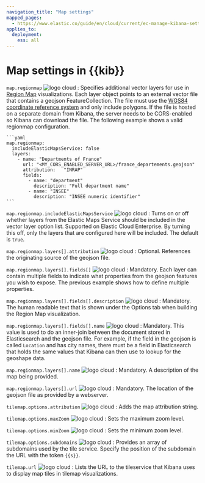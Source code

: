 ```yaml
---
navigation_title: "Map settings"
mapped_pages:
  - https://www.elastic.co/guide/en/cloud/current/ec-manage-kibana-settings.html#ec_map_settings
applies_to:
  deployment:
    ess: all
---
```


# Map settings in {{kib}}

`map.regionmap` ![logo cloud](https://doc-icons.s3.us-east-2.amazonaws.com/logo_cloud.svg "Supported on {{ech}}")
:   Specifies additional vector layers for use in [Region Map](docs-content://explore-analyze/visualize/maps/maps-getting-started.md) visualizations. Each layer object points to an external vector file that contains a geojson FeatureCollection. The file must use the [WGS84 coordinate reference system](https://en.wikipedia.org/wiki/World_Geodetic_System) and only include polygons. If the file is hosted on a separate domain from Kibana, the server needs to be CORS-enabled so Kibana can download the file. The following example shows a valid regionmap configuration.

    ```yaml
    map.regionmap:
      includeElasticMapsService: false
      layers:
        - name: "Departments of France"
          url: "<MY_CORS_ENABLED_SERVER_URL>/france_departements.geojson"
          attribution:   "INRAP"
          fields:
            - name: "department"
              description: "Full department name"
            - name: "INSEE"
              description: "INSEE numeric identifier"
    ```


`map.regionmap.includeElasticMapsService` ![logo cloud](https://doc-icons.s3.us-east-2.amazonaws.com/logo_cloud.svg "Supported on {{ech}}")
:   Turns on or off whether layers from the Elastic Maps Service should be included in the vector layer option list. Supported on Elastic Cloud Enterprise. By turning this off, only the layers that are configured here will be included. The default is `true`.

`map.regionmap.layers[].attribution` ![logo cloud](https://doc-icons.s3.us-east-2.amazonaws.com/logo_cloud.svg "Supported on {{ech}}")
:   Optional. References the originating source of the geojson file.

`map.regionmap.layers[].fields[]` ![logo cloud](https://doc-icons.s3.us-east-2.amazonaws.com/logo_cloud.svg "Supported on {{ech}}")
:   Mandatory. Each layer can contain multiple fields to indicate what properties from the geojson features you wish to expose. The previous example shows how to define multiple properties.

`map.regionmap.layers[].fields[].description` ![logo cloud](https://doc-icons.s3.us-east-2.amazonaws.com/logo_cloud.svg "Supported on {{ech}}")
:   Mandatory. The human readable text that is shown under the Options tab when building the Region Map visualization.

`map.regionmap.layers[].fields[].name` ![logo cloud](https://doc-icons.s3.us-east-2.amazonaws.com/logo_cloud.svg "Supported on {{ech}}")
:   Mandatory. This value is used to do an inner-join between the document stored in Elasticsearch and the geojson file. For example, if the field in the geojson is called `Location` and has city names, there must be a field in Elasticsearch that holds the same values that Kibana can then use to lookup for the geoshape data.

`map.regionmap.layers[].name` ![logo cloud](https://doc-icons.s3.us-east-2.amazonaws.com/logo_cloud.svg "Supported on {{ech}}")
:   Mandatory. A description of the map being provided.

`map.regionmap.layers[].url` ![logo cloud](https://doc-icons.s3.us-east-2.amazonaws.com/logo_cloud.svg "Supported on {{ech}}")
:   Mandatory. The location of the geojson file as provided by a webserver.

`tilemap.options.attribution` ![logo cloud](https://doc-icons.s3.us-east-2.amazonaws.com/logo_cloud.svg "Supported on {{ech}}")
:   Adds the map attribution string.

`tilemap.options.maxZoom` ![logo cloud](https://doc-icons.s3.us-east-2.amazonaws.com/logo_cloud.svg "Supported on {{ech}}")
:   Sets the maximum zoom level.

`tilemap.options.minZoom` ![logo cloud](https://doc-icons.s3.us-east-2.amazonaws.com/logo_cloud.svg "Supported on {{ech}}")
:   Sets the minimum zoom level.

`tilemap.options.subdomains` ![logo cloud](https://doc-icons.s3.us-east-2.amazonaws.com/logo_cloud.svg "Supported on {{ech}}")
:   Provides an array of subdomains used by the tile service. Specify the position of the subdomain the URL with the token `{{s}}`.

`tilemap.url` ![logo cloud](https://doc-icons.s3.us-east-2.amazonaws.com/logo_cloud.svg "Supported on {{ech}}")
:   Lists the URL to the tileservice that Kibana uses to display map tiles in tilemap visualizations.
